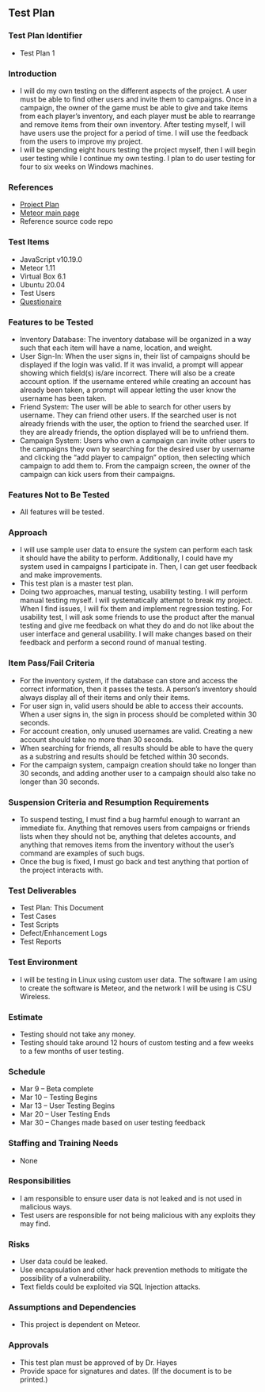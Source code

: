 ## Test Plan ##
### Test Plan Identifier ###
-	Test Plan 1
### Introduction ###
-	I will do my own testing on the different aspects of the project. A user must be able to find other users and invite them to campaigns. Once in a campaign, the owner of the game must be able to give and take items from each player’s inventory, and each player must be able to rearrange and remove items from their own inventory. After testing myself, I will have users use the project for a period of time. I will use the feedback from the users to improve my project.
-	I will be spending eight hours testing the project myself, then I will begin user testing while I continue my own testing. I plan to do user testing for four to six weeks on Windows machines.
### References ###
-	[Project Plan](/docs/docs-for-test-plan/final-proposal.docx)
-	[Meteor main page](https://www.meteor.com/)
-	Reference source code repo
### Test Items ###
-	JavaScript v10.19.0
-	Meteor 1.11
-	Virtual Box 6.1
-	Ubuntu 20.04
-	Test Users
-	[Questionaire](/docs/docs-for-test-plan/questionnaire.docx)
### Features to be Tested ###
-	Inventory Database: The inventory database will be organized in a way such that each item will have a name, location, and weight.
-	User Sign-In: When the user signs in, their list of campaigns should be displayed if the login was valid. If it was invalid, a prompt will appear showing which field(s) is/are incorrect. There will also be a create account option. If the username entered while creating an account has already been taken, a prompt will appear letting the user know the username has been taken.
-	Friend System: The user will be able to search for other users by username. They can friend other users. If the searched user is not already friends with the user, the option to friend the searched user. If they are already friends, the option displayed will be to unfriend them.
-	Campaign System: Users who own a campaign can invite other users to the campaigns they own by searching for the desired user by username and clicking the “add player to campaign” option, then selecting which campaign to add them to. From the campaign screen, the owner of the campaign can kick users from their campaigns.
### Features Not to Be Tested ###
-	All features will be tested.
### Approach ###
-	I will use sample user data to ensure the system can perform each task it should have the ability to perform. Additionally, I could have my system used in campaigns I participate in. Then, I can get user feedback and make improvements.
-	This test plan is a master test plan.
-	Doing two approaches, manual testing, usability testing. I will perform manual testing myself. I will systematically attempt to break my project. When I find issues, I will fix them and implement regression testing. For usability test, I will ask some friends to use the product after the manual testing and give me feedback on what they do and do not like about the user interface and general usability. I will make changes based on their feedback and perform a second round of manual testing. 
### Item Pass/Fail Criteria ###
-	For the inventory system, if the database can store and access the correct information, then it passes the tests. A person’s inventory should always display all of their items and only their items.
-	For user sign in, valid users should be able to access their accounts. When a user signs in, the sign in process should be completed within 30 seconds.
-	For account creation, only unused usernames are valid. Creating a new account should take no more than 30 seconds.
-	When searching for friends, all results should be able to have the query as a substring and results should be fetched within 30 seconds.
-	For the campaign system, campaign creation should take no longer than 30 seconds, and adding another user to a campaign should also take no longer than 30 seconds.
### Suspension Criteria and Resumption Requirements ###
-	To suspend testing, I must find a bug harmful enough to warrant an immediate fix. Anything that removes users from campaigns or friends lists when they should not be, anything that deletes accounts, and anything that removes items from the inventory without the user’s command are examples of such bugs.
-	Once the bug is fixed, I must go back and test anything that portion of the project interacts with.
### Test Deliverables ###
-	Test Plan: This Document
-	Test Cases
-	Test Scripts
-	Defect/Enhancement Logs
-	Test Reports
### Test Environment ###
-	I will be testing in Linux using custom user data. The software I am using to create the software is Meteor, and the network I will be using is CSU Wireless.
### Estimate ###
-	Testing should not take any money.
-	Testing should take around 12 hours of custom testing and a few weeks to a few months of user testing.
### Schedule ###
-	Mar 9 – Beta complete
-	Mar 10 – Testing Begins
-	Mar 13 – User Testing Begins
-	Mar 20 – User Testing Ends
-	Mar 30 – Changes made based on user testing feedback
### Staffing and Training Needs ###
-	None
### Responsibilities ###
-	I am responsible to ensure user data is not leaked and is not used in malicious ways.
-	Test users are responsible for not being malicious with any exploits they may find.
### Risks ###
-	User data could be leaked.
-	Use encapsulation and other hack prevention methods to mitigate the possibility of a vulnerability.
-	Text fields could be exploited via SQL Injection attacks.
### Assumptions and Dependencies ###
-	This project is dependent on Meteor.
### Approvals ###
-	This test plan must be approved of by Dr. Hayes
-	Provide space for signatures and dates. (If the document is to be printed.)

